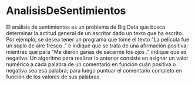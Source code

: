 # AnalisisDeSentimientos
El análisis de sentimientos es un problema de Big Data que busca determinar la actitud general de un escritor dado un texto que ha escrito. Por ejemplo, se desea tener un programa que tome el texto "La película fue un soplo de aire fresco ." e indique que se trata de una afirmación positiva; mientras que para "Me dieron ganas de sacarme los ojos ." indique que es negativa. Un algoritmo para realizar lo anterior consiste en asignar un valor numérico a cada palabra de un comentario en función cuán positiva o negativa sea esa palabra; para luego puntuar el comentario completo en función de los valores de sus palabras.

